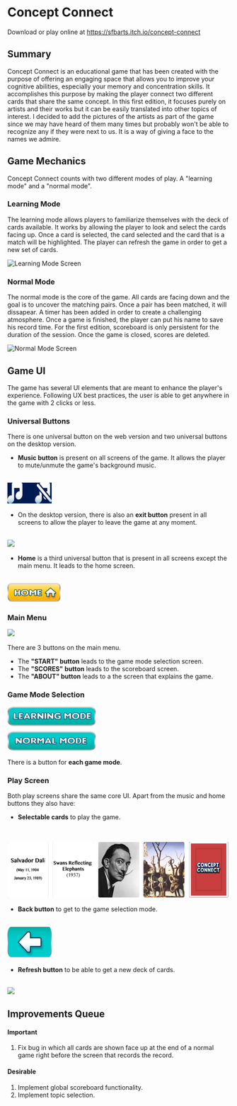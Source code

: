 # Concept Connect

Download or play online at https://sfbarts.itch.io/concept-connect

## Summary
Concept Connect is an educational game that has been created with the purpose of offering an engaging space that allows you to improve your cognitive abilities, especially your memory and concentration skills. It accomplishes this purpose by making the player connect two different cards that share the same concept. In this first edition, it focuses purely on artists and their works but it can be easily translated into other topics of interest. I decided to add the pictures of the artists as part of the game since we may have heard of them many times but probably won't be able to recognize any if they were next to us. It is a way of giving a face to the names we admire.

## Game Mechanics
Concept Connect counts with two different modes of play. A "learning mode" and a "normal mode". 
### Learning Mode
The learning mode allows players to familiarize themselves with the deck of cards available. It works by allowing the player to look and select the cards facing up. Once a card is selected, the card selected and the card that is a match will be highlighted. The player can refresh the game in order to get a new set of cards.

![Learning Mode Screen](/ConceptConnect/Assets/Resources/Misc/Learning%20Mode.png?raw=true)

### Normal Mode
The normal mode is the core of the game. All cards are facing down and the goal is to uncover the matching pairs. Once a pair has been matched, it will dissapear. A timer has been added in order to create a challenging atmosphere. Once a game is finished, the player can put his name to save his record time. For the first edition, scoreboard is only persistent for the duration of the session. Once the game is closed, scores are deleted. 

![Normal Mode Screen](/ConceptConnect/Assets/Resources/Misc/NormalMode.png?raw=true)


## Game UI
The game has several UI elements that are meant to enhance the player's experience. Following UX best practices, the user is able to get anywhere in the game with 2 clicks or less.

### Universal Buttons
There is one universal button on the web version and two universal buttons on the desktop version.

- **Music button** is present on all screens of the game. It allows the player to mute/unmute the game's background music.
<br>
<img src="/ReadmeImages/Sound.jpg?raw=true" width="100">

- On the desktop version, there is also an **exit button** present in all screens to allow the player to leave the game at any moment.
<br>
 <img src="/ConceptConnect/Assets/Resources/Buttons/ExitButton.png?raw=true" width="100">

- **Home** is a third universal button that is present in all screens except the main menu. It leads to the home screen. 
<br>
<img src="/ReadmeImages/Home.png?raw=true" width="120" >

### Main Menu
<img src="/ConceptConnect/Assets/Resources/Buttons/BlueButtons.png?raw=true" width="200">

There are 3 buttons on the main menu.

- The **"START" button** leads to the game mode selection screen.<br>
- The **"SCORES" button** leads to the scoreboard screen.<br>
- The **"ABOUT" button** leads to a the screen that explains the game.


### Game Mode Selection
<img src="/ReadmeImages/GameModeSelect.png?raw=true" width="200">

There is a button for **each game mode**.

### Play Screen
Both play screens share the same core UI. Apart from the music and home buttons they also have:

- **Selectable cards** to play the game.
<br>
<br>
<img src="/ReadmeImages/Cards.png?raw=true" width="500">


- **Back button** to get to the game selection mode.
<br>
<img src="/ReadmeImages/Back.png?raw=true" width="100">


- **Refresh button** to be able to get a new deck of cards.
<br>
<img src="/ConceptConnect/Assets/Resources/Buttons/ReloadButton.png?raw=true" width="100">

## Improvements Queue

#### Important
1. Fix bug in which all cards are shown face up at the end of a normal game right before the screen that records the record.

#### Desirable
1. Implement global scoreboard functionality.
2. Implement topic selection.

